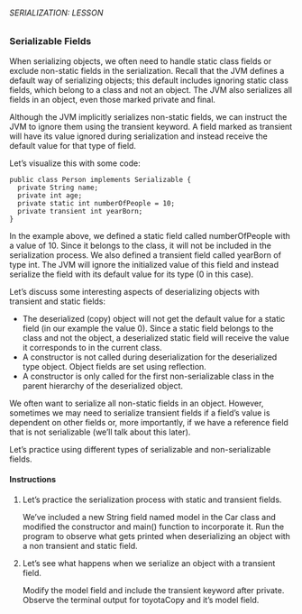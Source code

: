 ###### SERIALIZATION: LESSON

### Serializable Fields

When serializing objects, we often need to handle static class fields or exclude non-static fields in the serialization. Recall that the JVM defines a default way of serializing objects; this default includes ignoring static class fields, which belong to a class and not an object. The JVM also serializes all fields in an object, even those marked private and final.

Although the JVM implicitly serializes non-static fields, we can instruct the JVM to ignore them using the transient keyword. A field marked as transient will have its value ignored during serialization and instead receive the default value for that type of field.

Let’s visualize this with some code:
```
public class Person implements Serializable {
  private String name;
  private int age;
  private static int numberOfPeople = 10;
  private transient int yearBorn;  
} 
```
In the example above, we defined a static field called numberOfPeople with a value of 10. Since it belongs to the class, it will not be included in the serialization process. We also defined a transient field called yearBorn of type int. The JVM will ignore the initialized value of this field and instead serialize the field with its default value for its type (0 in this case).

Let’s discuss some interesting aspects of deserializing objects with transient and static fields:

- The deserialized (copy) object will not get the default value for a static field (in our example the value 0). Since a static field belongs to the class and not the object, a deserialized static field will receive the value it corresponds to in the current class.
- A constructor is not called during deserialization for the deserialized type object. Object fields are set using reflection.
- A constructor is only called for the first non-serializable class in the parent hierarchy of the deserialized object.

We often want to serialize all non-static fields in an object. However, sometimes we may need to serialize transient fields if a field’s value is dependent on other fields or, more importantly, if we have a reference field that is not serializable (we’ll talk about this later).

Let’s practice using different types of serializable and non-serializable fields.

#### Instructions

1. Let’s practice the serialization process with static and transient fields.

    We’ve included a new String field named model in the Car class and modified the constructor and main() function to incorporate it. Run the program to observe what gets printed when deserializing an object with a non transient and static field.

2. Let’s see what happens when we serialize an object with a transient field.

    Modify the model field and include the transient keyword after private. Observe the terminal output for toyotaCopy and it’s model field.
